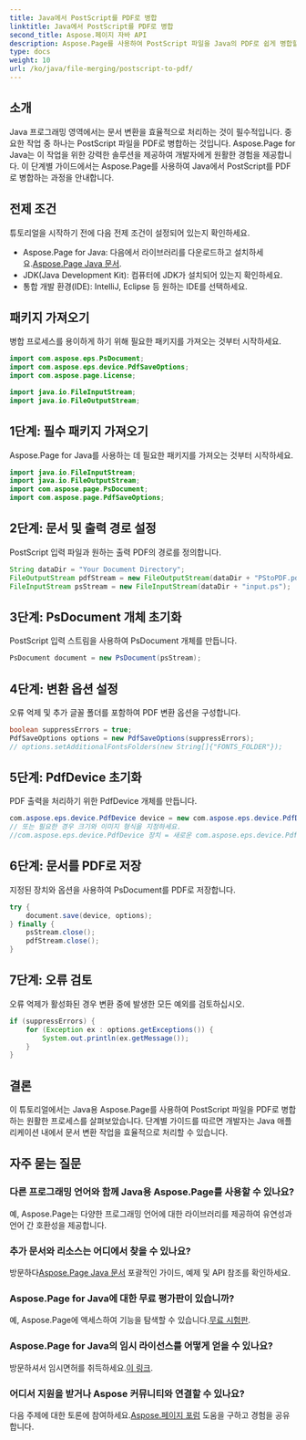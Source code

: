 ```yaml
---
title: Java에서 PostScript를 PDF로 병합
linktitle: Java에서 PostScript를 PDF로 병합
second_title: Aspose.페이지 자바 API
description: Aspose.Page를 사용하여 PostScript 파일을 Java의 PDF로 쉽게 병합할 수 있습니다. 원활한 문서 변환을 위한 포괄적인 튜토리얼, FAQ 및 리소스.
type: docs
weight: 10
url: /ko/java/file-merging/postscript-to-pdf/
---
```

## 소개
Java 프로그래밍 영역에서는 문서 변환을 효율적으로 처리하는 것이 필수적입니다. 중요한 작업 중 하나는 PostScript 파일을 PDF로 병합하는 것입니다. Aspose.Page for Java는 이 작업을 위한 강력한 솔루션을 제공하여 개발자에게 원활한 경험을 제공합니다. 이 단계별 가이드에서는 Aspose.Page를 사용하여 Java에서 PostScript를 PDF로 병합하는 과정을 안내합니다.
## 전제 조건
튜토리얼을 시작하기 전에 다음 전제 조건이 설정되어 있는지 확인하세요.
-  Aspose.Page for Java: 다음에서 라이브러리를 다운로드하고 설치하세요.[Aspose.Page Java 문서](https://reference.aspose.com/page/java/).
- JDK(Java Development Kit): 컴퓨터에 JDK가 설치되어 있는지 확인하세요.
- 통합 개발 환경(IDE): IntelliJ, Eclipse 등 원하는 IDE를 선택하세요.
## 패키지 가져오기
병합 프로세스를 용이하게 하기 위해 필요한 패키지를 가져오는 것부터 시작하세요.
```java
import com.aspose.eps.PsDocument;
import com.aspose.eps.device.PdfSaveOptions;
import com.aspose.page.License;

import java.io.FileInputStream;
import java.io.FileOutputStream;
```
## 1단계: 필수 패키지 가져오기
Aspose.Page for Java를 사용하는 데 필요한 패키지를 가져오는 것부터 시작하세요.
```java
import java.io.FileInputStream;
import java.io.FileOutputStream;
import com.aspose.page.PsDocument;
import com.aspose.page.PdfSaveOptions;
```
## 2단계: 문서 및 출력 경로 설정
PostScript 입력 파일과 원하는 출력 PDF의 경로를 정의합니다.
```java
String dataDir = "Your Document Directory";
FileOutputStream pdfStream = new FileOutputStream(dataDir + "PStoPDF.pdf");
FileInputStream psStream = new FileInputStream(dataDir + "input.ps");
```
## 3단계: PsDocument 개체 초기화
PostScript 입력 스트림을 사용하여 PsDocument 개체를 만듭니다.
```java
PsDocument document = new PsDocument(psStream);
```
## 4단계: 변환 옵션 설정
오류 억제 및 추가 글꼴 폴더를 포함하여 PDF 변환 옵션을 구성합니다.
```java
boolean suppressErrors = true;
PdfSaveOptions options = new PdfSaveOptions(suppressErrors);
// options.setAdditionalFontsFolders(new String[]{"FONTS_FOLDER"});
```
## 5단계: PdfDevice 초기화
PDF 출력을 처리하기 위한 PdfDevice 개체를 만듭니다.
```java
com.aspose.eps.device.PdfDevice device = new com.aspose.eps.device.PdfDevice(pdfStream);
// 또는 필요한 경우 크기와 이미지 형식을 지정하세요.
//com.aspose.eps.device.PdfDevice 장치 = 새로운 com.aspose.eps.device.PdfDevice(pdfStream, new Dimension(595, 842));
```
## 6단계: 문서를 PDF로 저장
지정된 장치와 옵션을 사용하여 PsDocument를 PDF로 저장합니다.
```java
try {
    document.save(device, options);
} finally {
    psStream.close();
    pdfStream.close();
}
```
## 7단계: 오류 검토
오류 억제가 활성화된 경우 변환 중에 발생한 모든 예외를 검토하십시오.
```java
if (suppressErrors) {
    for (Exception ex : options.getExceptions()) {
        System.out.println(ex.getMessage());
    }
}
```
## 결론
이 튜토리얼에서는 Java용 Aspose.Page를 사용하여 PostScript 파일을 PDF로 병합하는 원활한 프로세스를 살펴보았습니다. 단계별 가이드를 따르면 개발자는 Java 애플리케이션 내에서 문서 변환 작업을 효율적으로 처리할 수 있습니다.
## 자주 묻는 질문
### 다른 프로그래밍 언어와 함께 Java용 Aspose.Page를 사용할 수 있나요?
예, Aspose.Page는 다양한 프로그래밍 언어에 대한 라이브러리를 제공하여 유연성과 언어 간 호환성을 제공합니다.
### 추가 문서와 리소스는 어디에서 찾을 수 있나요?
 방문하다[Aspose.Page Java 문서](https://reference.aspose.com/page/java/) 포괄적인 가이드, 예제 및 API 참조를 확인하세요.
### Aspose.Page for Java에 대한 무료 평가판이 있습니까?
 예, Aspose.Page에 액세스하여 기능을 탐색할 수 있습니다.[무료 시험판](https://releases.aspose.com/).
### Aspose.Page for Java의 임시 라이선스를 어떻게 얻을 수 있나요?
 방문하셔서 임시면허를 취득하세요.[이 링크](https://purchase.aspose.com/temporary-license/).
### 어디서 지원을 받거나 Aspose 커뮤니티와 연결할 수 있나요?
 다음 주제에 대한 토론에 참여하세요.[Aspose.페이지 포럼](https://forum.aspose.com/c/page/39) 도움을 구하고 경험을 공유합니다.